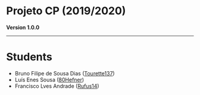 # Projeto CP (2019/2020)
**Version 1.0.0**

---

# Students  
- Bruno Filipe de Sousa Dias ([Tourette137](https://github.com/Tourette137))
- Luís Enes Sousa ([80Hefner](https://github.com/80Hefner))
- Francisco Lves Andrade ([Rufus14](https://github.com/Rufus14))

